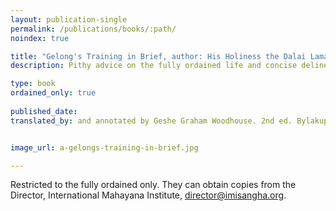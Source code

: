 ```yaml
---
layout: publication-single
permalink: /publications/books/:path/
noindex: true

title: "Gelong's Training in Brief, author: His Holiness the Dalai Lama"
description: Pithy advice on the fully ordained life and concise delineations of each of the gelong's vows.

type: book
ordained_only: true
 
published_date: 
translated_by: and annotated by Geshe Graham Woodhouse. 2nd ed. Bylakuppe, India - Sera IMI House, 2017


image_url: a-gelongs-training-in-brief.jpg

---
```


Restricted to the fully ordained only. They can obtain copies from the Director, International Mahayana Institute, director@imisangha.org.